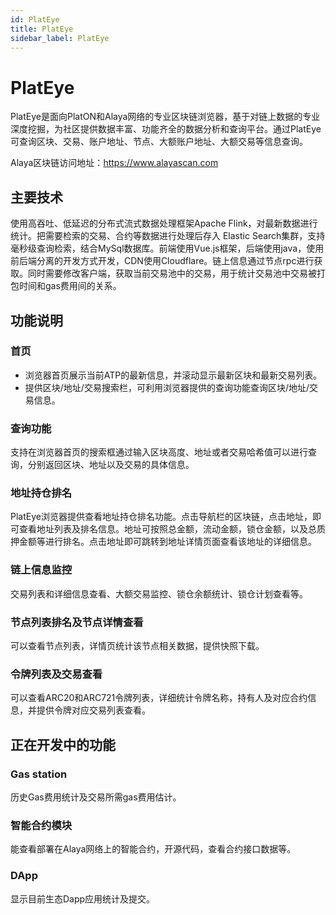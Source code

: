 ```yaml
---
id: PlatEye
title: PlatEye
sidebar_label: PlatEye
---
```




# PlatEye



PlatEye是面向PlatON和Alaya网络的专业区块链浏览器，基于对链上数据的专业深度挖掘，为社区提供数据丰富、功能齐全的数据分析和查询平台。通过PlatEye可查询区块、交易、账户地址、节点、大额账户地址、大额交易等信息查询。

Alaya区块链访问地址：https://www.alayascan.com 



## 主要技术

使用高吞吐、低延迟的分布式流式数据处理框架Apache Flink，对最新数据进行统计。把需要检索的交易、合约等数据进行处理后存入 Elastic Search集群，支持毫秒级查询检索，结合MySql数据库。前端使用Vue.js框架，后端使用java，使用前后端分离的开发方式开发，CDN使用Cloudflare。链上信息通过节点rpc进行获取。同时需要修改客户端，获取当前交易池中的交易，用于统计交易池中交易被打包时间和gas费用间的关系。



## 功能说明

### 首页

* 浏览器首页展示当前ATP的最新信息，并滚动显示最新区块和最新交易列表。
* 提供区块/地址/交易搜索栏，可利用浏览器提供的查询功能查询区块/地址/交易信息。

### 查询功能

支持在浏览器首页的搜索框通过输入区块高度、地址或者交易哈希值可以进行查询，分别返回区块、地址以及交易的具体信息。

### 地址持仓排名

PlatEye浏览器提供查看地址持仓排名功能。点击导航栏的区块链，点击地址，即可查看地址列表及排名信息。地址可按照总金额，流动金额，锁仓金额，以及总质押金额等进行排名。点击地址即可跳转到地址详情页面查看该地址的详细信息。

### 链上信息监控

交易列表和详细信息查看、大额交易监控、锁仓余额统计、锁仓计划查看等。

### 节点列表排名及节点详情查看

可以查看节点列表，详情页统计该节点相关数据，提供快照下载。

### 令牌列表及交易查看

可以查看ARC20和ARC721令牌列表，详细统计令牌名称，持有人及对应合约信息，并提供令牌对应交易列表查看。



## 正在开发中的功能

### Gas station
历史Gas费用统计及交易所需gas费用估计。

### 智能合约模块
能查看部署在Alaya网络上的智能合约，开源代码，查看合约接口数据等。

### DApp
显示目前生态Dapp应用统计及提交。
